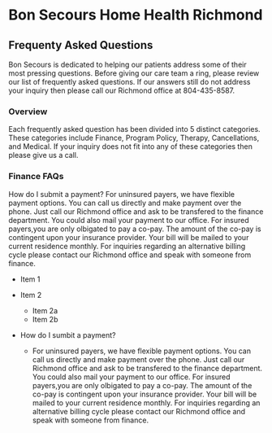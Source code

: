 # Bon Secours Home Health Richmond
## Frequenty Asked Questions

Bon Secours is dedicated to helping our patients address some of their most pressing questions. Before giving our care team a ring, please review our list of frequently asked questions. If our answers still do not address your inquiry then please call our Richmond office at 804-435-8587. 

### Overview

Each frequently asked question has been divided into 5 distinct categories. These categories include Finance, Program Policy, Therapy, Cancellations, and Medical. If your inquiry does not fit into any of these categories then please give us a call.


### Finance FAQs

How do I submit a payment?
       For uninsured payers, we have flexible payment options. You can call us directly and make payment over the phone. 
       Just call our Richmond office and ask to be transfered to the finance department. You could also mail your payment to
       our office. For insured payers,you are only olbigated to pay a co-pay. The amount of the co-pay is contingent upon
       your insurance provider. Your bill will be mailed to your current residence monthly. For inquiries regarding an 
       alternative billing cycle please contact our Richmond office and speak with someone from finance.
* Item 1
* Item 2
  * Item 2a
  * Item 2b
  
* How do I sumbit a payment?
  * For uninsured payers, we have flexible payment options. You can call us directly and make payment over the phone. 
    Just call our Richmond office and ask to be transfered to the finance department. You could also mail your payment to
    our office. For insured payers,you are only olbigated to pay a co-pay. The amount of the co-pay is contingent upon
    your insurance provider. Your bill will be mailed to your current residence monthly. For inquiries regarding an 
    alternative billing cycle please contact our Richmond office and speak with someone from finance.

